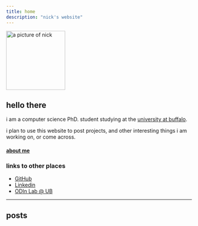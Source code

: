 ```yaml
---
title: home
description: "nick's website"
---
```

<img
  id="profileimg"
  src="/images/nickbrown.jpg"
  alt="a picture of nick"
  style="width:160px;height:160px">

## hello there

i am a computer science PhD. student studying at the [university at buffalo](https://cse.buffalo.edu).  

i plan to use this website to post projects, and other interesting things i am working on, or come across.

#### [about me](/nick)

### links to other places

- [GitHub](https://github.com/bicknrown)
- [Linkedin](http://www.linkedin.com/in/bicknrown)
- [ODIn Lab @ UB](https://odin.cse.buffalo.edu/) 

---

## posts


